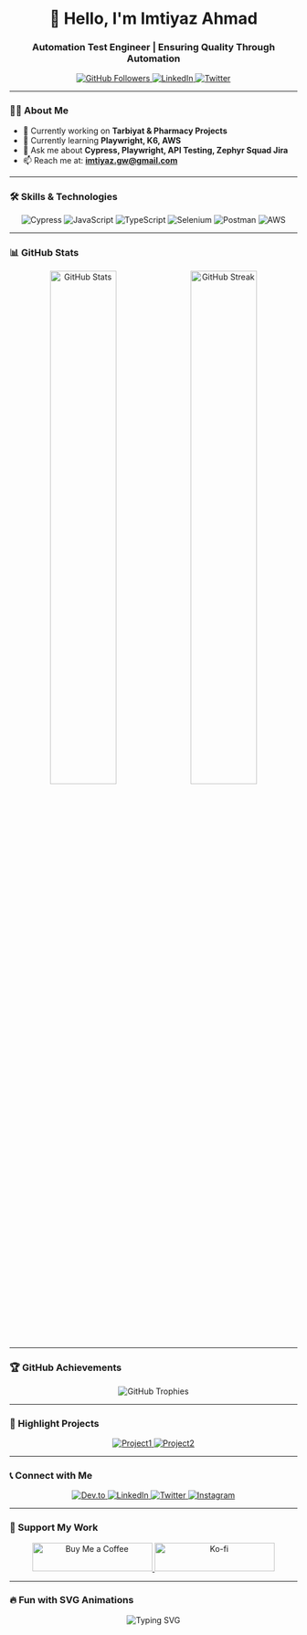 <h1 align="center">👋 Hello, I'm Imtiyaz Ahmad</h1>
<h3 align="center">Automation Test Engineer | Ensuring Quality Through Automation</h3>

<p align="center">
  <a href="https://github.com/imtiyaz27932">
    <img src="https://img.shields.io/github/followers/imtiyaz27932?label=GitHub&style=social" alt="GitHub Followers">
  </a>
  <a href="https://linkedin.com/in/imtiyaz-ahmad-149607200/">
    <img src="https://img.shields.io/badge/-LinkedIn-blue?style=flat-square&logo=linkedin&logoColor=white" alt="LinkedIn">
  </a>
  <a href="https://twitter.com/imtiyaz">
    <img src="https://img.shields.io/twitter/follow/imtiyaz?style=social" alt="Twitter">
  </a>
</p>

---

### 👨‍💼 About Me
- 🔭 Currently working on **Tarbiyat & Pharmacy Projects**
- 🌱 Currently learning **Playwright, K6, AWS**
- 💬 Ask me about **Cypress, Playwright, API Testing, Zephyr Squad Jira**
- 📫 Reach me at: **imtiyaz.gw@gmail.com**

---

### 🛠️ Skills & Technologies
<p align="center">
  <img src="https://img.shields.io/badge/-Cypress-17202C?style=for-the-badge&logo=cypress&logoColor=white" alt="Cypress" />
  <img src="https://img.shields.io/badge/-JavaScript-F7DF1E?style=for-the-badge&logo=javascript&logoColor=black" alt="JavaScript" />
  <img src="https://img.shields.io/badge/-TypeScript-007ACC?style=for-the-badge&logo=typescript&logoColor=white" alt="TypeScript" />
  <img src="https://img.shields.io/badge/-Selenium-43B02A?style=for-the-badge&logo=selenium&logoColor=white" alt="Selenium" />
  <img src="https://img.shields.io/badge/-Postman-FF6C37?style=for-the-badge&logo=postman&logoColor=white" alt="Postman" />
  <img src="https://img.shields.io/badge/-AWS-232F3E?style=for-the-badge&logo=amazon-aws" alt="AWS" />
</p>

---

### 📊 GitHub Stats
<p align="center">
  <img src="https://github-readme-stats.vercel.app/api?username=imtiyaz27932&show_icons=true&theme=radical&hide_border=true&include_all_commits=true" width="48%" alt="GitHub Stats" />
  <img src="https://streak-stats.demolab.com?user=imtiyaz27932&theme=radical&hide_border=true" width="48%" alt="GitHub Streak" />
</p>

---

### 🏆 GitHub Achievements
<p align="center">
  <img src="https://github-profile-trophy.vercel.app/?username=imtiyaz27932&theme=darkhub&no-frame=true&column=5&margin-w=15&margin-h=15" alt="GitHub Trophies">
</p>

---

### 🎨 Highlight Projects
<p align="center">
  <a href="https://github.com/imtiyaz27932/Project1">
    <img src="https://github-readme-stats.vercel.app/api/pin/?username=imtiyaz27932&repo=Project1&theme=radical&hide_border=true" alt="Project1">
  </a>
  <a href="https://github.com/imtiyaz27932/Project2">
    <img src="https://github-readme-stats.vercel.app/api/pin/?username=imtiyaz27932&repo=Project2&theme=radical&hide_border=true" alt="Project2">
  </a>
</p>

---

### 📞 Connect with Me
<p align="center">
  <a href="https://dev.to/imtiyaz" target="_blank">
    <img src="https://img.shields.io/badge/Dev.to-000000?style=for-the-badge&logo=devdotto&logoColor=white" alt="Dev.to">
  </a>
  <a href="https://linkedin.com/in/imtiyaz-ahmad-149607200/" target="_blank">
    <img src="https://img.shields.io/badge/LinkedIn-0077B5?style=for-the-badge&logo=linkedin&logoColor=white" alt="LinkedIn">
  </a>
  <a href="https://twitter.com/imtiyaz" target="_blank">
    <img src="https://img.shields.io/badge/Twitter-1DA1F2?style=for-the-badge&logo=twitter&logoColor=white" alt="Twitter">
  </a>
  <a href="https://instagram.com/imtiyaz_2025/" target="_blank">
    <img src="https://img.shields.io/badge/Instagram-E4405F?style=for-the-badge&logo=instagram&logoColor=white" alt="Instagram">
  </a>
</p>

---

### 💸 Support My Work
<p align="center">
  <a href="https://www.buymeacoffee.com/imtiyaz" target="_blank">
    <img src="https://cdn.buymeacoffee.com/buttons/v2/default-yellow.png" height="50" width="210" alt="Buy Me a Coffee">
  </a>
  <a href="https://ko-fi.com/imtiyaz" target="_blank">
    <img src="https://cdn.ko-fi.com/cdn/kofi3.png?v=3" height="50" width="210" alt="Ko-fi">
  </a>
</p>

---

### 🔥 Fun with SVG Animations
<p align="center">
  <img src="https://readme-typing-svg.demolab.com?font=Fira+Code&pause=1000&color=36BCF7&width=435&lines=Passionate+about+Automation+Testing;Delivering+High-Quality+Software;Continuously+Learning+New+Tech" alt="Typing SVG">
</p>
